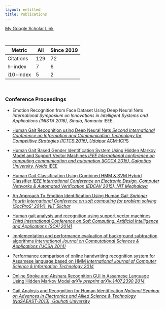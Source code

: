 ```yaml
---
layout: entitled
title: Publications
---
```

[My Google Scholar Link](https://scholar.google.com/citations?user=6rOovvkAAAAJ&hl=en)

<br>

| Metric     | All | Since 2019 |
|------------|-----|------------|
| Citations  | 129 | 72         |
| h-index    | 7   | 6          |
| i10-index  | 5   | 2          |

<br>

<h3>Conference Proceedings</h3>  

  - Emotion Recognition from Face Dataset Using Deep Neural Nets <i>International Symposium on Innovations in Intelligent Systems and Applications (INISTA 2016), Sinaia, Romania</i> IEEE. <a target="_blank" rel="noopener noreferrer" href='https://ieeexplore.ieee.org/abstract/document/7571861/'>

  - Human Gait Recognition using Deep Neural Nets <i>Second International Conference on Information and Communication Technology for Competitive Strategies (ICTCS 2016), Udaipur </i> ACM-ICPS <a target="_blank" rel="noopener noreferrer" href='https://ieeexplore.ieee.org/abstract/document/7571861/'>

  - Human Gait Based Gender Identification System Using Hidden Markov Model and Support Vector Machines <i> IEEE International conference on computing communication and automation (ICCCA 2015), Galgotias University, Noida </i> IEEE <a target="_blank" rel="noopener noreferrer" href='https://ieeexplore.ieee.org/abstract/document/7571861/'>

  - Human Gait Classification Using Combined HMM & SVM Hybrid Classifier <i> IEEE International Conference on Electronic Design, Computer Networks & Automated Verification (EDCAV 2015), NIT Meghalaya </i> 
  
  - An Approach To Emotion Identification Using Human Gait <i> Springer Fourth International Conference on soft computing for problem solving (SocProS' 2014), NIT Silchar </i>
  
  - Human gait analysis and recognition using support vector machines <i> Third International Conference on Soft Computing, Artificial Intelligence and Applications (SCAI 2014) </i>
  
  - Implementation and performance evaluation of background subtraction algorithms <i> International Journal on Computational Sciences & Applications (IJCSA 2014) </i>
  
  - Performance comparison of online handwriting recognition system for Assamese language based on HMM <i> International Journal of Computer Science & Information Technology 2014 </i>
  
  - Online Stroke and Akshara Recognition GUI in Assamese Language Using Hidden Markov Model <i> arXiv preprint arXiv:1407.2390 2014 </i>

  - Gait Analysis and Recognition for Human Identification <i> National Seminar on Advances in Electronics and Allied Science & Technology (NaSAEAST-2013), Gauhati University </i>